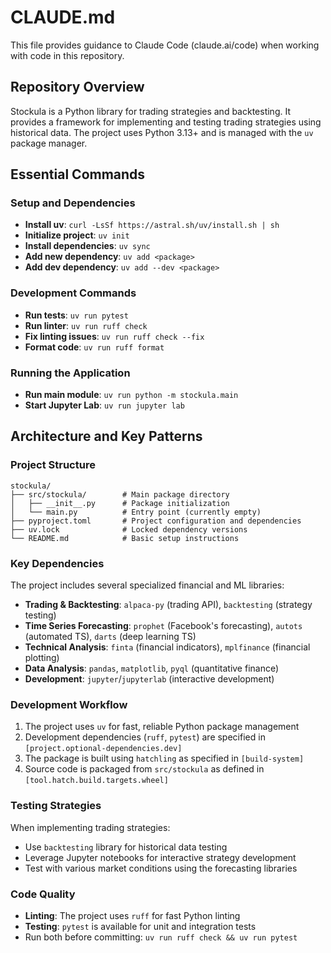 # CLAUDE.md

This file provides guidance to Claude Code (claude.ai/code) when working with code in this repository.

## Repository Overview

Stockula is a Python library for trading strategies and backtesting. It provides a framework for implementing and testing trading strategies using historical data. The project uses Python 3.13+ and is managed with the `uv` package manager.

## Essential Commands

### Setup and Dependencies
- **Install uv**: `curl -LsSf https://astral.sh/uv/install.sh | sh`
- **Initialize project**: `uv init`
- **Install dependencies**: `uv sync`
- **Add new dependency**: `uv add <package>`
- **Add dev dependency**: `uv add --dev <package>`

### Development Commands
- **Run tests**: `uv run pytest`
- **Run linter**: `uv run ruff check`
- **Fix linting issues**: `uv run ruff check --fix`
- **Format code**: `uv run ruff format`

### Running the Application
- **Run main module**: `uv run python -m stockula.main`
- **Start Jupyter Lab**: `uv run jupyter lab`

## Architecture and Key Patterns

### Project Structure
```
stockula/
├── src/stockula/        # Main package directory
│   ├── __init__.py      # Package initialization
│   └── main.py          # Entry point (currently empty)
├── pyproject.toml       # Project configuration and dependencies
├── uv.lock              # Locked dependency versions
└── README.md            # Basic setup instructions
```

### Key Dependencies
The project includes several specialized financial and ML libraries:
- **Trading & Backtesting**: `alpaca-py` (trading API), `backtesting` (strategy testing)
- **Time Series Forecasting**: `prophet` (Facebook's forecasting), `autots` (automated TS), `darts` (deep learning TS)
- **Technical Analysis**: `finta` (financial indicators), `mplfinance` (financial plotting)
- **Data Analysis**: `pandas`, `matplotlib`, `pyql` (quantitative finance)
- **Development**: `jupyter`/`jupyterlab` (interactive development)

### Development Workflow
1. The project uses `uv` for fast, reliable Python package management
2. Development dependencies (`ruff`, `pytest`) are specified in `[project.optional-dependencies.dev]`
3. The package is built using `hatchling` as specified in `[build-system]`
4. Source code is packaged from `src/stockula` as defined in `[tool.hatch.build.targets.wheel]`

### Testing Strategies
When implementing trading strategies:
- Use `backtesting` library for historical data testing
- Leverage Jupyter notebooks for interactive strategy development
- Test with various market conditions using the forecasting libraries

### Code Quality
- **Linting**: The project uses `ruff` for fast Python linting
- **Testing**: `pytest` is available for unit and integration tests
- Run both before committing: `uv run ruff check && uv run pytest`